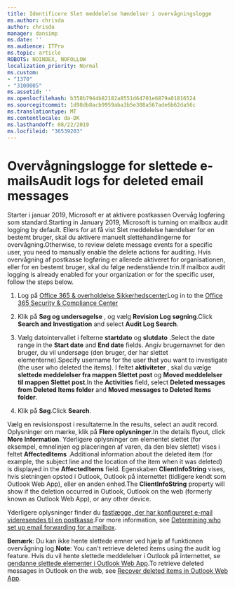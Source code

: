 ```yaml
---
title: Identificere Slet meddelelse hændelser i overvågningslogge
ms.author: chrisda
author: chrisda
manager: dansimp
ms.date: ''
ms.audience: ITPro
ms.topic: article
ROBOTS: NOINDEX, NOFOLLOW
localization_priority: Normal
ms.custom:
- "1370"
- "3100005"
ms.assetid: ''
ms.openlocfilehash: b358b7944b82182a8551d64701e6879a01816524
ms.sourcegitcommit: 1d98db8acb9959aba3b5e308a567ade6b62da56c
ms.translationtype: MT
ms.contentlocale: da-DK
ms.lasthandoff: 08/22/2019
ms.locfileid: "36539203"
---
```

# <a name="audit-logs-for-deleted-email-messages"></a><span data-ttu-id="3d23f-102">Overvågningslogge for slettede e-mails</span><span class="sxs-lookup"><span data-stu-id="3d23f-102">Audit logs for deleted email messages</span></span>

<span data-ttu-id="3d23f-103">Starter i januar 2019, Microsoft er at aktivere postkassen Overvåg logføring som standard.</span><span class="sxs-lookup"><span data-stu-id="3d23f-103">Starting in January 2019, Microsoft is turning on mailbox audit logging by default.</span></span> <span data-ttu-id="3d23f-104">Ellers for at få vist Slet meddelelse hændelser for en bestemt bruger, skal du aktivere manuelt slettehandlingerne for overvågning.</span><span class="sxs-lookup"><span data-stu-id="3d23f-104">Otherwise, to review delete message events for a specific user, you need to manually enable the delete actions for auditing.</span></span> <span data-ttu-id="3d23f-105">Hvis overvågning af postkasse logføring er allerede aktiveret for organisationen, eller for en bestemt bruger, skal du følge nedenstående trin.</span><span class="sxs-lookup"><span data-stu-id="3d23f-105">If mailbox audit logging is already enabled for your organization or for the specific user, follow the steps below.</span></span>

1. <span data-ttu-id="3d23f-106">Log på [Office 365 & overholdelse Sikkerhedscenter](https://protection.office.com/)</span><span class="sxs-lookup"><span data-stu-id="3d23f-106">Log in to the [Office 365 Security & Compliance Center](https://protection.office.com/)</span></span>

2. <span data-ttu-id="3d23f-107">Klik på **Søg og undersøgelse** , og vælg **Revision Log søgning**.</span><span class="sxs-lookup"><span data-stu-id="3d23f-107">Click **Search and Investigation** and select **Audit Log Search**.</span></span>

3. <span data-ttu-id="3d23f-108">Vælg datointervallet i felterne **startdato** og **slutdato** .</span><span class="sxs-lookup"><span data-stu-id="3d23f-108">Select the date range in the **Start date** and **End date** fields.</span></span> <span data-ttu-id="3d23f-109">Angiv brugernavnet for den bruger, du vil undersøge (den bruger, der har slettet elementerne).</span><span class="sxs-lookup"><span data-stu-id="3d23f-109">Specify username for the user that you want to investigate (the user who deleted the items).</span></span> <span data-ttu-id="3d23f-110">I feltet **aktiviteter** , skal du vælge **slettede meddelelser fra mappen Slettet post** og **Moved meddelelser til mappen Slettet post**.</span><span class="sxs-lookup"><span data-stu-id="3d23f-110">In the **Activities** field, select **Deleted messages from Deleted Items folder** and **Moved messages to Deleted Items folder**.</span></span>

4. <span data-ttu-id="3d23f-111">Klik på **Søg**.</span><span class="sxs-lookup"><span data-stu-id="3d23f-111">Click **Search**.</span></span>

<span data-ttu-id="3d23f-112">Vælg en revisionspost i resultaterne.</span><span class="sxs-lookup"><span data-stu-id="3d23f-112">In the results, select an audit record.</span></span> <span data-ttu-id="3d23f-113">Oplysninger om mærke, klik på **Flere oplysninger**.</span><span class="sxs-lookup"><span data-stu-id="3d23f-113">In the details flyout, click **More Information**.</span></span> <span data-ttu-id="3d23f-114">Yderligere oplysninger om elementet slettet (for eksempel, emnelinjen og placeringen af varen, da den blev slettet) vises i feltet **AffectedItems** .</span><span class="sxs-lookup"><span data-stu-id="3d23f-114">Additional information about the deleted item (for example, the subject line and the location of the item when it was deleted) is displayed in the **AffectedItems** field.</span></span> <span data-ttu-id="3d23f-115">Egenskaben **ClientInfoString** vises, hvis sletningen opstod i Outlook, Outlook på internettet (tidligere kendt som Outlook Web App), eller en anden enhed.</span><span class="sxs-lookup"><span data-stu-id="3d23f-115">The **ClientInfoString** property will show if the deletion occurred in Outlook, Outlook on the web (formerly known as Outlook Web App), or any other device.</span></span>

<span data-ttu-id="3d23f-116">Yderligere oplysninger finder du [fastlægge, der har konfigureret e-mail videresendes til en postkasse](https://docs.microsoft.com/office365/securitycompliance/auditing-troubleshooting-scenarios#determining-if-a-user-deleted-email-items).</span><span class="sxs-lookup"><span data-stu-id="3d23f-116">For more information, see [Determining who set up email forwarding for a mailbox](https://docs.microsoft.com/office365/securitycompliance/auditing-troubleshooting-scenarios#determining-if-a-user-deleted-email-items).</span></span>

<span data-ttu-id="3d23f-117">**Bemærk**: Du kan ikke hente slettede emner ved hjælp af funktionen overvågning log.</span><span class="sxs-lookup"><span data-stu-id="3d23f-117">**Note**: You can't retrieve deleted items using the audit log feature.</span></span> <span data-ttu-id="3d23f-118">Hvis du vil hente slettede meddelelser i Outlook på internettet, se [gendanne slettede elementer i Outlook Web App](https://support.office.com/article/C3D8FC15-EEEF-4F1C-81DF-E27964B7EDD4).</span><span class="sxs-lookup"><span data-stu-id="3d23f-118">To retrieve deleted messages in Outlook on the web, see [Recover deleted items in Outlook Web App](https://support.office.com/article/C3D8FC15-EEEF-4F1C-81DF-E27964B7EDD4).</span></span>
